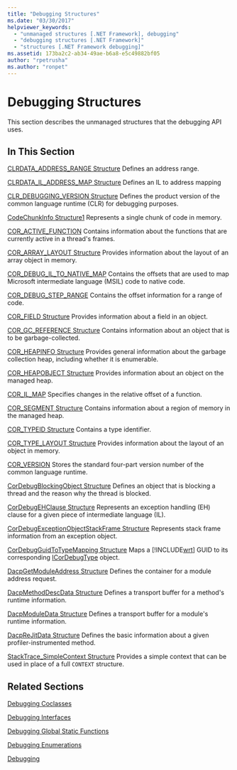 ```yaml
---
title: "Debugging Structures"
ms.date: "03/30/2017"
helpviewer_keywords:
  - "unmanaged structures [.NET Framework], debugging"
  - "debugging structures [.NET Framework]"
  - "structures [.NET Framework debugging]"
ms.assetid: 173ba2c2-ab34-49ae-b6a8-e5c49882bf05
author: "rpetrusha"
ms.author: "ronpet"
---
```

# Debugging Structures
This section describes the unmanaged structures that the debugging API uses.

## In This Section
 [CLRDATA_ADDRESS_RANGE Structure](../../../../docs/framework/unmanaged-api/debugging/clrdata-address-range-structure.md)
 Defines an address range.

 [CLRDATA_IL_ADDRESS_MAP Structure](../../../../docs/framework/unmanaged-api/debugging/clrdata-il-address-map-structure.md)
 Defines an IL to address mapping

 [CLR_DEBUGGING_VERSION Structure](../../../../docs/framework/unmanaged-api/debugging/clr-debugging-version-structure.md)
 Defines the product version of the common language runtime (CLR) for debugging purposes.

 [CodeChunkInfo Structure1](../../../../docs/framework/unmanaged-api/debugging/codechunkinfo-structure.md)
 Represents a single chunk of code in memory.

 [COR_ACTIVE_FUNCTION](cor-active-function-structure.md)
 Contains information about the functions that are currently active in a thread's frames.

 [COR_ARRAY_LAYOUT Structure](../../../../docs/framework/unmanaged-api/debugging/cor-array-layout-structure.md)
 Provides information about the layout of an array object in memory.

 [COR_DEBUG_IL_TO_NATIVE_MAP](cor-debug-il-to-native-map-structure.md)
 Contains the offsets that are used to map Microsoft intermediate language (MSIL) code to native code.

 [COR_DEBUG_STEP_RANGE](cor-debug-step-range-structure.md)
 Contains the offset information for a range of code.

 [COR_FIELD Structure](../../../../docs/framework/unmanaged-api/debugging/cor-field-structure.md)
 Provides information about a field in an object.

 [COR_GC_REFERENCE Structure](../../../../docs/framework/unmanaged-api/debugging/cor-gc-reference-structure.md)
 Contains information about an object that is to be garbage-collected.

 [COR_HEAPINFO Structure](../../../../docs/framework/unmanaged-api/debugging/cor-heapinfo-structure.md)
 Provides general information about the garbage collection heap, including whether it is enumerable.

 [COR_HEAPOBJECT Structure](../../../../docs/framework/unmanaged-api/debugging/cor-heapobject-structure.md)
 Provides information about an object on the managed heap.

 [COR_IL_MAP](cor-il-map-structure.md)
 Specifies changes in the relative offset of a function.

 [COR_SEGMENT Structure](../../../../docs/framework/unmanaged-api/debugging/cor-segment-structure.md)
 Contains information about a region of memory in the managed heap.

 [COR_TYPEID Structure](../../../../docs/framework/unmanaged-api/debugging/cor-typeid-structure.md)
 Contains a type identifier.

 [COR_TYPE_LAYOUT Structure](../../../../docs/framework/unmanaged-api/debugging/cor-type-layout-structure.md)
 Provides information about the layout of an object in memory.

 [COR_VERSION](cor-version-structure.md)
 Stores the standard four-part version number of the common language runtime.

 [CorDebugBlockingObject Structure](../../../../docs/framework/unmanaged-api/debugging/cordebugblockingobject-structure.md)
 Defines an object that is blocking a thread and the reason why the thread is blocked.

 [CorDebugEHClause Structure](../../../../docs/framework/unmanaged-api/debugging/cordebugehclause-structure.md)
 Represents an exception handling (EH) clause for a given piece of intermediate language (IL).

 [CorDebugExceptionObjectStackFrame Structure](../../../../docs/framework/unmanaged-api/debugging/cordebugexceptionobjectstackframe-structure.md)
 Represents stack frame information from an exception object.

 [CorDebugGuidToTypeMapping Structure](../../../../docs/framework/unmanaged-api/debugging/cordebugguidtotypemapping-structure.md)
 Maps a [!INCLUDE[wrt](../../../../includes/wrt-md.md)] GUID to its corresponding [ICorDebugType](../../../../docs/framework/unmanaged-api/debugging/icordebugtype-interface.md) object.

 [DacpGetModuleAddress Structure](../../../../docs/framework/unmanaged-api/debugging/dacpgetmoduleaddress-structure.md)
 Defines the container for a module address request.

 [DacpMethodDescData Structure](../../../../docs/framework/unmanaged-api/debugging/dacpmethoddescdata-structure.md)
 Defines a transport buffer for a method's runtime information.

 [DacpModuleData Structure](../../../../docs/framework/unmanaged-api/debugging/dacpmoduledata-structure.md)
 Defines a transport buffer for a module's runtime information.

 [DacpReJitData Structure](../../../../docs/framework/unmanaged-api/debugging/dacprejitdata-structure.md)
 Defines the basic information about a given profiler-instrumented method.

 [StackTrace_SimpleContext Structure](../../../../docs/framework/unmanaged-api/debugging/stacktrace-simplecontext-structure.md)
 Provides a simple context that can be used in place of a full `CONTEXT` structure.



## Related Sections
 [Debugging Coclasses](../../../../docs/framework/unmanaged-api/debugging/debugging-coclasses.md)

 [Debugging Interfaces](../../../../docs/framework/unmanaged-api/debugging/debugging-interfaces.md)

 [Debugging Global Static Functions](../../../../docs/framework/unmanaged-api/debugging/debugging-global-static-functions.md)

 [Debugging Enumerations](../../../../docs/framework/unmanaged-api/debugging/debugging-enumerations.md)

 [Debugging](../../../../docs/framework/unmanaged-api/debugging/index.md)

